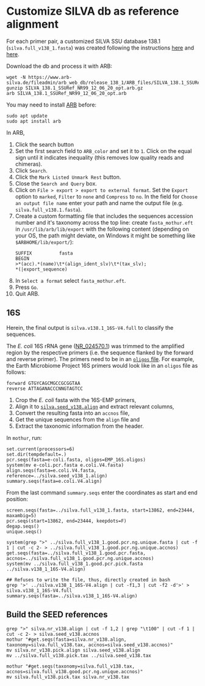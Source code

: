 # Customize SILVA db as reference alignment
For each primer pair, a customized SILVA SSU database 138.1 (`silva.full_v138_1.fasta`) was created following the instructions [here](https://mothur.org/blog/2021/SILVA-v138_1-reference-files/) and [here](https://mothur.org/blog/2016/Customization-for-your-region/).


Download the db and process it with ARB:
```
wget -N https://www.arb-silva.de/fileadmin/arb_web_db/release_138_1/ARB_files/SILVA_138.1_SSURef_NR99_12_06_20_opt.arb.gz
gunzip SILVA_138.1_SSURef_NR99_12_06_20_opt.arb.gz
arb SILVA_138.1_SSURef_NR99_12_06_20_opt.arb
```

You may need to install [ARB](http://www.arb-home.de/) before:
```
sudo apt update
sudo apt install arb
```

In ARB,

1. Click the search button
1. Set the first search field to `ARB_color` and set it to `1`. Click on the equal sign until it indicates inequality (this removes low quality reads and chimeras).
1. Click `Search`.
1. Click the `Mark Listed Unmark Rest` button.
1. Close the `Search and Query` box.
1. Click on `File > export > export to external format`. Set the `Export` option to `marked`, `Filter` to `none` and `Compress` to `no`. In the field for `Choose an output file name` enter your path and name the output file (e.g. `silva.full_v138.1.fasta`).
1. Create a custom formatting file that includes the sequences accession number and it's taxonomy across the top line: create `fasta_mothur.eft` in `/usr/lib/arb/lib/export` with the following content (depending on your OS, the path might deviate, on Windows it might be something like `$ARBHOME/lib/export/`):
    ```
    SUFFIX          fasta
    BEGIN
    >*(acc).*(name)\t*(align_ident_slv)\t*(tax_slv);
    *(|export_sequence)
    ```
1. In `Select a format` select `fasta_mothur.eft`.
1. Press `Go`.
1. Quit ARB.


## 16S
Herein, the final output is `silva.v138.1_16S-V4.full` to classify the sequences.

The *E. coli* 16S rRNA gene ([NR_024570.1](https://www.ncbi.nlm.nih.gov/nuccore/NR_024570.1/)) was trimmed to the amplified region by the respective primers (i.e. the sequence flanked by the forward and reverse primer). The primers need to be in an [`oligos` file](https://mothur.org/wiki/oligos_file/). For example, the Earth Microbiome Project 16S primers would look like in an `oligos` file as follows:
```
forward GTGYCAGCMGCCGCGGTAA
reverse ATTAGANACCCNNGTAGTCC
```

1. Crop the *E. coli* fasta with the 16S-EMP primers,
1. Align it to [`silva.seed_v138.align`](https://mothur.org/wiki/silva_reference_files/) and extract relevant columns,
1. Convert the resulting fasta into an `accnos` file,
1. Get the unique sequences from the `align` file and
1. Extract the taxonomic information from the header.

In `mothur`, run:
```
set.current(processors=6)
set.dir(tempdefault=.)
pcr.seqs(fasta=e-coli.fasta, oligos=EMP_16S.oligos)
system(mv e-coli.pcr.fasta e.coli.V4.fasta)
align.seqs(fasta=e.coli.V4.fasta, reference=../silva.seed_v138_1.align)
summary.seqs(fasta=e.coli.V4.align)
```

From the last command `summary.seqs` enter the coordinates as start and end position:
```
screen.seqs(fasta=../silva.full_v138_1.fasta, start=13862, end=23444, maxambig=5)
pcr.seqs(start=13862, end=23444, keepdots=F)
degap.seqs()
unique.seqs()

system(grep ">" ../silva.full_v138_1.good.pcr.ng.unique.fasta | cut -f 1 | cut -c 2- > ../silva.full_v138_1.good.pcr.ng.unique.accnos)
get.seqs(fasta=../silva.full_v138_1.good.pcr.fasta, accnos=../silva.full_v138_1.good.pcr.ng.unique.accnos)
system(mv ../silva.full_v138_1.good.pcr.pick.fasta ../silva.v138_1_16S-V4.align)

## Refuses to write the file, thus, directly created in bash
grep '>' ../silva.v138_1_16S-V4.align | cut -f1,3 | cut -f2 -d'>' > silva.v138_1_16S-V4.full
summary.seqs(fasta=../silva.v138_1_16S-V4.align)
```



## Build the SEED references
```
grep ">" silva.nr_v138.align | cut -f 1,2 | grep "\t100" | cut -f 1 | cut -c 2- > silva.seed_v138.accnos
mothur "#get.seqs(fasta=silva.nr_v138.align, taxonomy=silva.full_v138.tax, accnos=silva.seed_v138.accnos)"
mv silva.nr_v138.pick.align silva.seed_v138.align
mv ../silva.full_v138.pick.tax ../silva.seed_v138.tax

mothur "#get.seqs(taxonomy=silva.full_v138.tax, accnos=silva.full_v138.good.pcr.ng.unique.accnos)"
mv silva.full_v138.pick.tax silva.nr_v138.tax
```

